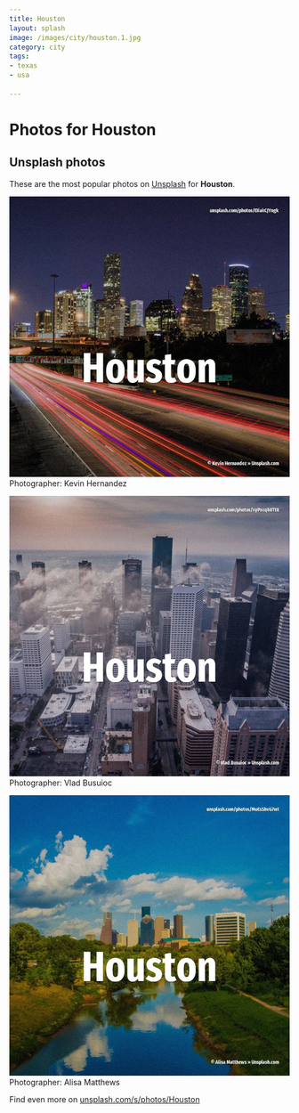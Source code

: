 ```yaml
---
title: Houston
layout: splash
image: /images/city/houston.1.jpg
category: city
tags:
- texas
- usa

---
```

# Photos for Houston
 
## Unsplash photos
These are the most popular photos on [Unsplash](https://unsplash.com) for **Houston**.
 
![Houston](/images/city/houston.1.jpg)
Photographer:  Kevin Hernandez
 
![Houston](/images/city/houston.2.jpg)
Photographer:  Vlad Busuioc
 
![Houston](/images/city/houston.3.jpg)
Photographer:  Alisa Matthews
 
Find even more on [unsplash.com/s/photos/Houston](https://unsplash.com/s/photos/Houston)
 
